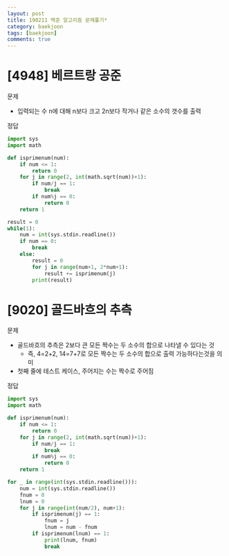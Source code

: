 ```yaml
---
layout: post
title: 190211 백준 알고리즘 문제풀기*
category: baekjoon
tags: [baekjoon]
comments: true
---
```


# [4948] 베르트랑 공준

문제
- 입력되는 수 n에 대해 n보다 크고 2n보다 작거나 같은 소수의 갯수를 출력

정답
```python
import sys
import math

def isprimenum(num):
    if num <= 1:
        return 0
    for j in range(2, int(math.sqrt(num))+1):
        if num/j == 1:
            break
        if num%j == 0:
            return 0
    return 1

result = 0
while(1):
    num = int(sys.stdin.readline())
    if num == 0:
        break
    else:
        result = 0
        for j in range(num+1, 2*num+1):
            result += isprimenum(j)
        print(result)
```

# [9020] 골드바흐의 추측

문제
- 골드바흐의 추측은 2보다 큰 모든 짝수는 두 소수의 합으로 나타낼 수 있다는 것
  - 즉, 4=2+2, 14=7+7로 모든 짝수는 두 소수의 합으로 출력 가능하다는것을 의미
- 첫째 줄에 테스트 케이스, 주어지는 수는 짝수로 주어짐

정답
```python
import sys
import math

def isprimenum(num):
    if num <= 1:
        return 0
    for j in range(2, int(math.sqrt(num))+1):
        if num/j == 1:
            break
        if num%j == 0:
            return 0
    return 1

for _ in range(int(sys.stdin.readline())):
    num = int(sys.stdin.readline())
    fnum = 0
    lnum = 0
    for j in range(int(num/2), num+1):
        if isprimenum(j) == 1:
            fnum = j
            lnum = num - fnum
        if isprimenum(lnum) == 1:
            print(lnum, fnum)
            break
```

